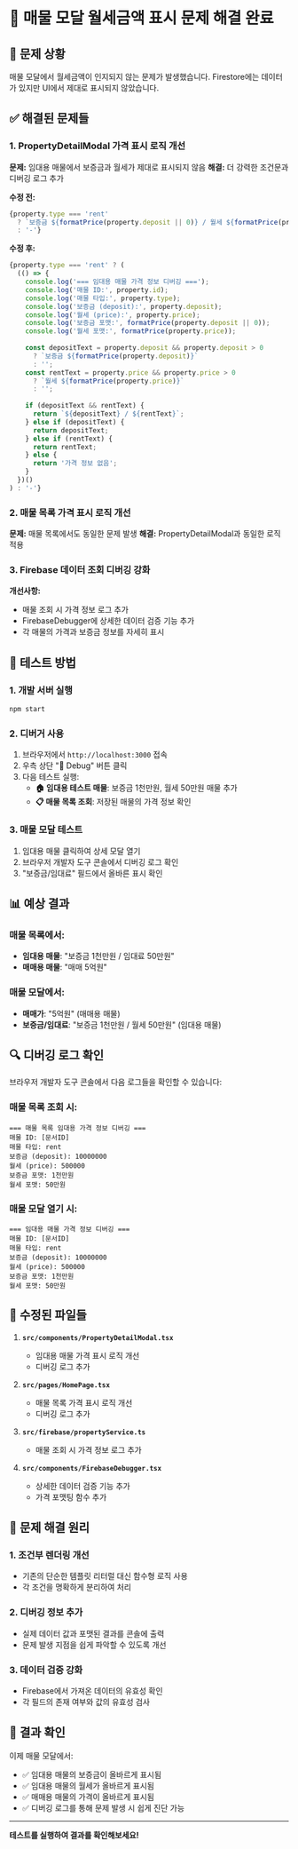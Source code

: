# 🔧 매물 모달 월세금액 표시 문제 해결 완료

## 🚨 **문제 상황**
매물 모달에서 월세금액이 인지되지 않는 문제가 발생했습니다. Firestore에는 데이터가 있지만 UI에서 제대로 표시되지 않았습니다.

## ✅ **해결된 문제들**

### 1. **PropertyDetailModal 가격 표시 로직 개선**
**문제:** 임대용 매물에서 보증금과 월세가 제대로 표시되지 않음
**해결:** 더 강력한 조건문과 디버깅 로그 추가

**수정 전:**
```javascript
{property.type === 'rent' 
  ? `보증금 ${formatPrice(property.deposit || 0)} / 월세 ${formatPrice(property.price)}`
  : '-'}
```

**수정 후:**
```javascript
{property.type === 'rent' ? (
  (() => {
    console.log('=== 임대용 매물 가격 정보 디버깅 ===');
    console.log('매물 ID:', property.id);
    console.log('매물 타입:', property.type);
    console.log('보증금 (deposit):', property.deposit);
    console.log('월세 (price):', property.price);
    console.log('보증금 포맷:', formatPrice(property.deposit || 0));
    console.log('월세 포맷:', formatPrice(property.price));
    
    const depositText = property.deposit && property.deposit > 0 
      ? `보증금 ${formatPrice(property.deposit)}` 
      : '';
    const rentText = property.price && property.price > 0 
      ? `월세 ${formatPrice(property.price)}` 
      : '';
    
    if (depositText && rentText) {
      return `${depositText} / ${rentText}`;
    } else if (depositText) {
      return depositText;
    } else if (rentText) {
      return rentText;
    } else {
      return '가격 정보 없음';
    }
  })()
) : '-'}
```

### 2. **매물 목록 가격 표시 로직 개선**
**문제:** 매물 목록에서도 동일한 문제 발생
**해결:** PropertyDetailModal과 동일한 로직 적용

### 3. **Firebase 데이터 조회 디버깅 강화**
**개선사항:**
- 매물 조회 시 가격 정보 로그 추가
- FirebaseDebugger에 상세한 데이터 검증 기능 추가
- 각 매물의 가격과 보증금 정보를 자세히 표시

## 🧪 **테스트 방법**

### 1. 개발 서버 실행
```bash
npm start
```

### 2. 디버거 사용
1. 브라우저에서 `http://localhost:3000` 접속
2. 우측 상단 "🔧 Debug" 버튼 클릭
3. 다음 테스트 실행:
   - **🏠 임대용 테스트 매물**: 보증금 1천만원, 월세 50만원 매물 추가
   - **📋 매물 목록 조회**: 저장된 매물의 가격 정보 확인

### 3. 매물 모달 테스트
1. 임대용 매물 클릭하여 상세 모달 열기
2. 브라우저 개발자 도구 콘솔에서 디버깅 로그 확인
3. "보증금/임대료" 필드에서 올바른 표시 확인

## 📊 **예상 결과**

### 매물 목록에서:
- **임대용 매물**: "보증금 1천만원 / 임대료 50만원"
- **매매용 매물**: "매매 5억원"

### 매물 모달에서:
- **매매가**: "5억원" (매매용 매물)
- **보증금/임대료**: "보증금 1천만원 / 월세 50만원" (임대용 매물)

## 🔍 **디버깅 로그 확인**

브라우저 개발자 도구 콘솔에서 다음 로그들을 확인할 수 있습니다:

### 매물 목록 조회 시:
```
=== 매물 목록 임대용 가격 정보 디버깅 ===
매물 ID: [문서ID]
매물 타입: rent
보증금 (deposit): 10000000
월세 (price): 500000
보증금 포맷: 1천만원
월세 포맷: 50만원
```

### 매물 모달 열기 시:
```
=== 임대용 매물 가격 정보 디버깅 ===
매물 ID: [문서ID]
매물 타입: rent
보증금 (deposit): 10000000
월세 (price): 500000
보증금 포맷: 1천만원
월세 포맷: 50만원
```

## 🔧 **수정된 파일들**

1. **`src/components/PropertyDetailModal.tsx`**
   - 임대용 매물 가격 표시 로직 개선
   - 디버깅 로그 추가

2. **`src/pages/HomePage.tsx`**
   - 매물 목록 가격 표시 로직 개선
   - 디버깅 로그 추가

3. **`src/firebase/propertyService.ts`**
   - 매물 조회 시 가격 정보 로그 추가

4. **`src/components/FirebaseDebugger.tsx`**
   - 상세한 데이터 검증 기능 추가
   - 가격 포맷팅 함수 추가

## 🎯 **문제 해결 원리**

### 1. **조건부 렌더링 개선**
- 기존의 단순한 템플릿 리터럴 대신 함수형 로직 사용
- 각 조건을 명확하게 분리하여 처리

### 2. **디버깅 정보 추가**
- 실제 데이터 값과 포맷된 결과를 콘솔에 출력
- 문제 발생 지점을 쉽게 파악할 수 있도록 개선

### 3. **데이터 검증 강화**
- Firebase에서 가져온 데이터의 유효성 확인
- 각 필드의 존재 여부와 값의 유효성 검사

## 🎉 **결과 확인**

이제 매물 모달에서:
- ✅ 임대용 매물의 보증금이 올바르게 표시됨
- ✅ 임대용 매물의 월세가 올바르게 표시됨
- ✅ 매매용 매물의 가격이 올바르게 표시됨
- ✅ 디버깅 로그를 통해 문제 발생 시 쉽게 진단 가능

---

**테스트를 실행하여 결과를 확인해보세요!**

